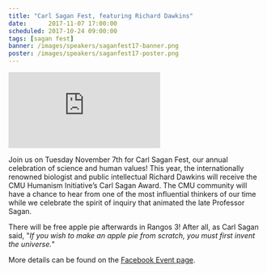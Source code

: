 ```yaml
---
title: "Carl Sagan Fest, featuring Richard Dawkins"
date:      2017-11-07 17:00:00
scheduled: 2017-10-24 09:00:00
tags: [sagan fest]
banner: /images/speakers/saganfest17-banner.png
poster: /images/speakers/saganfest17-poster.png
---
```

<div class="embed-container"><iframe src="https://www.youtube-nocookie.com/embed/3RIaEh7ULg8?rel=0" frameborder="0" allowfullscreen></iframe></div>

Join us on Tuesday November 7th for Carl Sagan Fest, our annual celebration of science and human values! This year, the internationally renowned biologist and public intellectual Richard Dawkins will receive the CMU Humanism Initiative’s Carl Sagan Award. The CMU community will have a chance to hear from one of the most influential thinkers of our time while we celebrate the spirit of inquiry that animated the late Professor Sagan.

There will be free apple pie afterwards in Rangos 3!
After all, as Carl Sagan said, "*If you wish to make an apple pie from scratch, you must first invent the universe.*"

More details can be found on the [Facebook Event page](https://www.facebook.com/events/136330143681661/).
